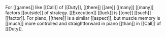 For [[games]] like [[Call]] of [[Duty]], [[there]] [[are]] [[many]] [[many]] factors [[outside]] of strategy. [[Execution]] [[luck]] is [[one]] [[such]] [[factor]]. For piano, [[there]] is a similar [[aspect]], but muscle memory is [[much]] more controlled and straightforward in piano [[than]] in [[Call]] of [[Duty]]. 